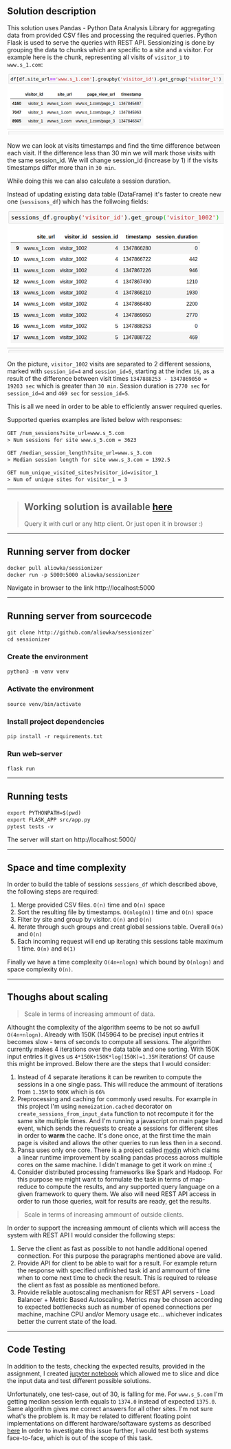 ## Solution description ##
This solution uses Pandas - Python Data Analysis Library for aggregating data from provided CSV files and processing the required queries. 
Python Flask is used to serve the queries with REST API.
Sessionizing is done by grouping the data to chunks which are specific to a site and a visitor. For example here is the chunk, representing all visits of `visitor_1` to `www.s_1.com`:

![site visitor visits](https://github.com/aliowka/sessionizer/blob/master/static/imgs/site_visito_visits.png)

Now we can look at visits timestamps and find the time difference between each visit. If the difference less than 30 min we will mark those visits with the same session_id. We will change session_id (increase by 1) if the visits timestamps differ more than in `30 min`.

While doing this we can also calculate a session duration.

Instead of updating existing data table (DataFrame) it's faster to create new one (`sessisons_df`) which has the follwoing fields:

![sessionized](https://github.com/aliowka/sessionizer/blob/master/static/imgs/sessionizing.png)

On the picture, `visitor_1002` visits are separated to 2 different sessions, marked with `session_id=4` and `session_id=5`, starting at the index `16`, as a result of the difference between visit times `1347888253 - 1347869050 = 19203 sec` which is greater than `30 min`. Session duration is `2770 sec` for `session_id=4` and `469 sec` for `session_id=5`.

This is all we need in order to be able to efficiently answer required queries.

Supported queries examples are listed below with responses:
```
GET /num_sessions?site_url=www.s_5.com
> Num sessions for site www.s_5.com = 3623
```

```
GET /median_session_length?site_url=www.s_3.com
> Median session length for site www.s_3.com = 1392.5
```

```
GET num_unique_visited_sites?visitor_id=visitor_1
> Num of unique sites for visitor_1 = 3
```

---
>## Working solution is available [here](http://sessionizer.ddns.net:5000/) ##
>Query it with curl or any http client. Or just open it in browser :)

---

## Running server from docker ##
```
docker pull aliowka/sessionizer
docker run -p 5000:5000 aliowka/sessionizer
```
Navigate in browser to the link http://localhost:5000

---

## Running server from sourcecode ##
```
git clone http://github.com/aliowka/sessionizer`
cd sessionizer
```

### Create the environment ###
```
python3 -m venv venv
```

### Activate the environment ###
```
source venv/bin/activate
```

### Install project dependencies ###
```
pip install -r requirements.txt
```

### Run web-server ###
```
flask run
```

---

## Running tests ##
```
export PYTHONPATH=$(pwd)
export FLASK_APP src/app.py
pytest tests -v
```

The server will start on http://localhost:5000/ 

---

## Space and time complexity ##

In order to build the table of sessions `sessions_df` which described above, the following steps are required:
 1. Merge provided CSV files. `O(n)` time and `O(n)` space
 2. Sort the resulting file by timestamps. `O(nlog(n))` time and `O(n)` space
 3. Filter by site and group by visitor. `O(n)` and `O(n)`
 4. Iterate through such groups and creat global sessions table. Overall `O(n)` and `O(n)`
 5. Each incoming request will end up iterating this sessions table maximum 1 time. `O(n)` and `O(1)`

Finally we have a time complexity `O(4n+nlogn)` which bound by `O(nlogn)` and space complexity `O(n)`.


---

## Thoughs about scaling ##
>Scale in terms of increasing ammount of data.

Althought the complexity of the algorithm seems to be not so awfull `O(4n+nlogn)`. Already with 150K (145964 to be precise) input entries it becomes slow - tens of seconds to compute all sessions. 
The algorithm currently makes 4 iterations over the data table and one sorting. With 150K input entries it gives us `4*150K+150K*log(150K)=1.35M` iterations! 
Of cause this might be improved. Below there are the steps that I would consider:
1. Instead of 4 separate iterations it can be rewriten to compute the sessions in a one single pass. 
This will reduce the ammount of iterations from `1.35M` to `900K` which is `66%`
2. Preprocessing and caching for commonly used results. For example in this project I'm using `memoization.cached` decorator on `create_sessions_from_input_data` function to not recompute it for the same site multiple times. And I'm running a javascript on main page load event, which sends the requests to create a sessions for different sites in order to __warm__ the cache. It's done once, at the first time the main page is visited and allows the other queries to run less then in a second.
3. Pansa uses only one core. There is a project called [modin](https://github.com/modin-project/modin) which claims a linear runtime improvement by scaling pandas process across multiple cores on the same machine. I didn't manage to get it work on mine :(
4. Consider distributed processing frameworks like Spark and Hadoop. For this purpose we might want to formulate the task in terms of map-reduce to compute the results, and any supported query language on a given framework to query them. We also will need REST API access in order to run those queries, wait for results are ready, get the results.

> Scale in terms of increasing ammount of outside clients.

In order to support the increasing ammount of clients which will access the system with REST API I would consider the following steps:
1. Serve the client as fast as possible to not handle additional opened connection. For this purpose the paragraphs mentioned above are valid.
2. Provide API for client to be able to wait for a result. For example return the response with specified unfinished task id and ammount of time when to come next time to check the result. This is required to release the client as fast as possible as mentioned before.
3. Provide reliable auotoscaling mechanism for REST API servers - Load Balancer + Metric Based Autoscaling. Metrics may be chosen according to expected bottlenecks such as number of opened connections per machine, machine CPU and/or Memory usage etc... whichever indicates better the current state of the load.

---
## Code Testing ##
In addition to the tests, checking the expected results, provided in the assignment, I created [jupyter notebook](https://github.com/aliowka/sessionizer/blob/master/playground.ipynb) which allowed me to slice and dice the input data and test different possible solutions.

Unfortunately, one test-case, out of 30, is falling for me.
For `www.s_5.com` I'm getting median session lenth equals to `1374.0` instead of expected `1375.0`. Same algorithm gives me correct answers for all other sites. I'm not sure what's the problem is. It may be related to different floating point implementations on different hardware/softaware systems as described [here](https://stackoverflow.com/a/53144736) In order to investigate this issue further, I would test both systems face-to-face, which is out of the scope of this task.

